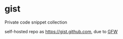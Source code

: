 # gist

Private code snippet collection

self-hosted repo as https://gist.github.com, due to [GFW](https://en.wikipedia.org/wiki/Great_Firewall)

